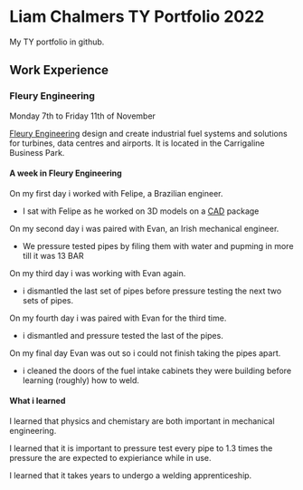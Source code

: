 # Liam Chalmers TY Portfolio 2022

My TY portfolio in github.

## Work Experience

### Fleury Engineering

Monday 7th to Friday 11th of November

[Fleury Engineering](https://fleuryengineering.com/) design and create industrial fuel systems and solutions for turbines, data centres and airports. It is located in the Carrigaline Business Park.

#### A week in Fleury Engineering
On my first day i worked with Felipe, a Brazilian engineer.
- I sat with Felipe as he worked on 3D models on a [CAD](https://www.techtarget.com/whatis/definition/CAD-computer-aided-design) package

On my second day i was paired with Evan, an Irish mechanical engineer.
- We pressure tested pipes by filing them with water and pupming in more till it was 13 BAR

On my third day i was working with Evan again.
- i dismantled the last set of pipes before pressure testing the next two sets of pipes.

On my fourth day i was paired with Evan for the third time.
- i dismantled and pressure tested the last of the pipes.

On my final day Evan was out so i could not finish taking the pipes apart.
-  i cleaned the doors of the fuel intake cabinets they were building before learning (roughly) how to weld.

#### What i learned
I learned that physics and chemistary are both important in mechanical engineering.

I learned that it is important to pressure test every pipe to 1.3 times the pressure the are expected to expieriance while in use.

I learned that it takes years to undergo a welding apprenticeship.








